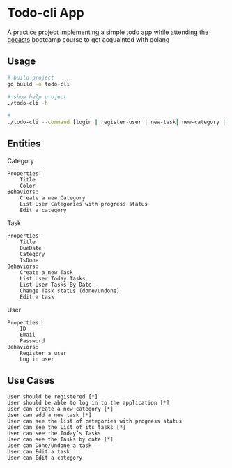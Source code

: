 # Todo-cli App

A practice project implementing a simple todo app while attending the [gocasts](https://github.com/gocasts-bootcamp) bootcamp course to get acquainted with golang

## Usage

```bash
# build project
go build -o todo-cli

# show help project
./todo-cli -h

# 
./todo-cli --command [login | register-user | new-task| new-category | list-task | tasks-date | exit]
```
## Entities

Category

    Properties:
        Title
        Color
    Behaviors:
        Create a new Category
        List User Categories with progress status
        Edit a category

Task

    Properties:
        Title
        DueDate
        Category
        IsDone
    Behaviors:
        Create a new Task
        List User Today Tasks
        List User Tasks By Date
        Change Task status (done/undone)
        Edit a task

User

    Properties:
        ID
        Email
        Password
    Behaviors:
        Register a user
        Log in user

## Use Cases

    User should be registered [*]
    User should be able to log in to the application [*]
    User can create a new category [*]
    User can add a new task [*]
    User can see the list of categories with progress status
    User can see the List of its tasks [*]
    User can see the Today’s Tasks
    User can see the Tasks by date [*]
    User can Done/Undone a task
    User can Edit a task
    User can Edit a category